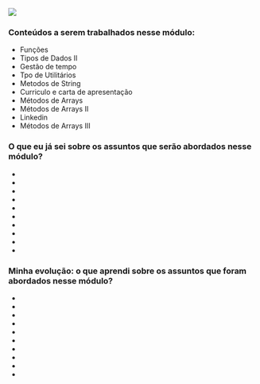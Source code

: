 ![](https://i.imgur.com/xG74tOh.png)

### Conteúdos a serem trabalhados nesse módulo:

- Funções
- Tipos de Dados II
- Gestão de tempo
- Tpo de Utilitários
- Metodos de String
- Curriculo e carta de apresentação
- Métodos de Arrays
- Métodos de Arrays II
- Linkedin
- Métodos de Arrays III
  

### O que eu já sei sobre os assuntos que serão abordados nesse módulo?


-
-
-
-
-
-
-
-
-
-

### Minha evolução: o que aprendi sobre os assuntos que foram abordados nesse módulo?

-
-
-
-
-
-
-
-
-
-
